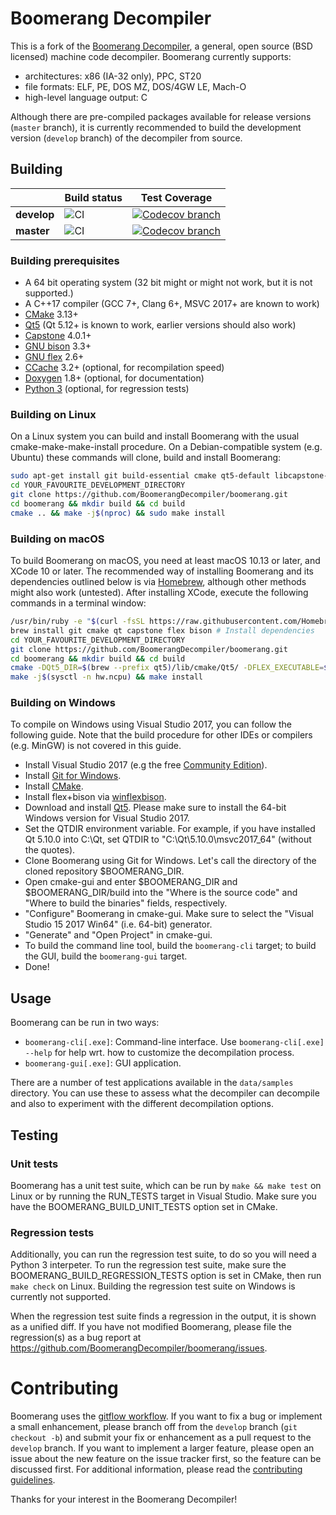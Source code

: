 # Boomerang Decompiler

This is a fork of the [Boomerang Decompiler](http://boomerang.sourceforge.net/), a general, open source (BSD licensed) machine code decompiler.
Boomerang currently supports:
 - architectures: x86 (IA-32 only), PPC, ST20
 - file formats: ELF, PE, DOS MZ, DOS/4GW LE, Mach-O
 - high-level language output: C

Although there are pre-compiled packages available for release versions (`master` branch),
it is currently recommended to build the development version (`develop` branch) of the decompiler from source.


## Building

|                  | **Build status** | **Test Coverage** |
|------------------|------------------|-------------------|
|    **develop**   | ![CI](https://github.com/ceeac/boomerang/workflows/CI/badge.svg?branch=develop) | [![Codecov branch](https://img.shields.io/codecov/c/github/boomerangdecompiler/boomerang/develop.svg)](https://codecov.io/gh/BoomerangDecompiler/boomerang/branch/develop) |
|    **master**    | ![CI](https://github.com/ceeac/boomerang/workflows/CI/badge.svg?branch=master)  | [![Codecov branch](https://img.shields.io/codecov/c/github/boomerangdecompiler/boomerang/master.svg)](https://codecov.io/gh/BoomerangDecompiler/boomerang/branch/master)   |


### Building prerequisites

 - A 64 bit operating system (32 bit might or might not work, but it is not supported.)
 - A C++17 compiler (GCC 7+, Clang 6+, MSVC 2017+ are known to work)
 - [CMake](https://cmake.org/download/) 3.13+
 - [Qt5](https://www.qt.io/download-open-source/) (Qt 5.12+ is known to work, earlier versions should also work)
 - [Capstone](http://www.capstone-engine.org/) 4.0.1+
 - [GNU bison](https://www.gnu.org/software/bison/) 3.3+
 - [GNU flex](https://github.com/westes/flex) 2.6+
 - [CCache](https://ccache.samba.org/download.html) 3.2+ (optional, for recompilation speed)
 - [Doxygen](http://www.doxygen.nl/) 1.8+ (optional, for documentation)
 - [Python 3](https://www.python.org/downloads/) (optional, for regression tests)


### Building on Linux

On a Linux system you can build and install Boomerang with the usual cmake-make-make-install procedure.
On a Debian-compatible system (e.g. Ubuntu) these commands will clone, build and install Boomerang:

```bash
sudo apt-get install git build-essential cmake qt5-default libcapstone-dev flex bison
cd YOUR_FAVOURITE_DEVELOPMENT_DIRECTORY
git clone https://github.com/BoomerangDecompiler/boomerang.git
cd boomerang && mkdir build && cd build
cmake .. && make -j$(nproc) && sudo make install
```

### Building on macOS

To build Boomerang on macOS, you need at least macOS 10.13 or later, and XCode 10 or later.
The recommended way of installing Boomerang and its dependencies outlined below is via [Homebrew](brew.sh), although other methods might also work (untested).
After installing XCode, execute the following commands in a terminal window:

```bash
/usr/bin/ruby -e "$(curl -fsSL https://raw.githubusercontent.com/Homebrew/install/master/install)" # Install Homebrew
brew install git cmake qt capstone flex bison # Install dependencies
cd YOUR_FAVOURITE_DEVELOPMENT_DIRECTORY
git clone https://github.com/BoomerangDecompiler/boomerang.git
cd boomerang && mkdir build && cd build
cmake -DQt5_DIR=$(brew --prefix qt5)/lib/cmake/Qt5/ -DFLEX_EXECUTABLE=$(brew --prefix flex)/bin/flex -DBISON_EXECUTABLE=$(brew --prefix bison)/bin/bison ..
make -j$(sysctl -n hw.ncpu) && make install
```

### Building on Windows

To compile on Windows using Visual Studio 2017, you can follow the following guide. Note that the build procedure
for other IDEs or compilers (e.g. MinGW) is not covered in this guide.

- Install Visual Studio 2017 (e.g the free [Community Edition](https://visualstudio.microsoft.com/vs/community/)).
- Install [Git for Windows](https://github.com/git-for-windows/git/releases/latest).
- Install [CMake](https://cmake.org/download/).
- Install flex+bison via [winflexbison](https://github.com/lexxmark/winflexbison).
- Download and install [Qt5](https://www.qt.io/download-open-source/). Please make sure to install the 64-bit Windows version for Visual Studio 2017.
- Set the QTDIR environment variable. For example, if you have installed Qt 5.10.0 into C:\Qt, set QTDIR to "C:\Qt\5.10.0\msvc2017_64\" (without the quotes).
- Clone Boomerang using Git for Windows. Let's call the directory of the cloned repository $BOOMERANG_DIR.
- Open cmake-gui and enter $BOOMERANG_DIR and $BOOMERANG_DIR/build into the "Where is the source code" and "Where to build the binaries" fields, respectively.
- "Configure" Boomerang in cmake-gui. Make sure to select the "Visual Studio 15 2017 Win64" (i.e. 64-bit) generator.
- "Generate" and "Open Project" in cmake-gui.
- To build the command line tool, build the `boomerang-cli` target; to build the GUI, build the `boomerang-gui` target.
- Done!


## Usage

Boomerang can be run in two ways:

- `boomerang-cli[.exe]`: Command-line interface. Use `boomerang-cli[.exe] --help` for help wrt. how to customize the decompilation process.
- `boomerang-gui[.exe]`: GUI application.

There are a number of test applications available in the `data/samples` directory. You can use these to assess
what the decompiler can decompile and also to experiment with the different decompilation options.


## Testing

### Unit tests

Boomerang has a unit test suite, which can be run by `make && make test` on Linux or by running the RUN_TESTS target in Visual Studio.
Make sure you have the BOOMERANG_BUILD_UNIT_TESTS option set in CMake.


### Regression tests

Additionally, you can run the regression test suite, to do so you will need a Python 3 interpeter.
To run the regression test suite, make sure the BOOMERANG_BUILD_REGRESSION_TESTS option is set in CMake, then run `make check`
on Linux. Building the regression test suite on Windows is currently not supported.

When the regression test suite finds a regression in the output, it is shown as a unified diff.
If you have not modified Boomerang, please file the regression(s) as a bug report at https://github.com/BoomerangDecompiler/boomerang/issues.


# Contributing

Boomerang uses the [gitflow workflow](https://nvie.com/posts/a-successful-git-branching-model/). If you want to fix a bug or implement a small enhancement,
please branch off from the `develop` branch (`git checkout -b`) and submit your fix or enhancement as a pull request to the `develop` branch.
If you want to implement a larger feature, please open an issue about the new feature on the issue tracker first, so the feature can be discussed first.
For additional information, please read the [contributing guidelines](https://github.com/BoomerangDecompiler/boomerang/blob/develop/Contributing.md).

Thanks for your interest in the Boomerang Decompiler!
